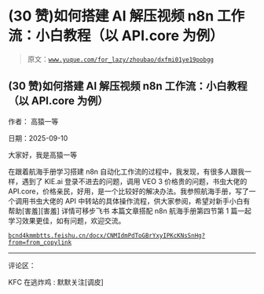 # (30 赞)如何搭建 AI 解压视频 n8n 工作流：小白教程（以 API.core 为例）

> 原文：[`www.yuque.com/for_lazy/zhoubao/dxfmi01ye19pobgg`](https://www.yuque.com/for_lazy/zhoubao/dxfmi01ye19pobgg)

## (30 赞)如何搭建 AI 解压视频 n8n 工作流：小白教程（以 API.core 为例）

作者： 高猿一等

日期：2025-09-10

大家好，我是高猿一等

在跟着航海手册学习搭建 n8n 自动化工作流的过程中，我发现，有很多人跟我一样，遇到了 KIE.ai 登录不进去的问题，调用 VEO
3 价格贵的问题，书虫大佬的 API.core，价格亲民，好用，是一个比较好的解决办法。我参照航海手册，写了一个调用书虫大佬的 API 中转站的具体操作流程，供大家参阅，希望对新手小白有帮助[害羞][害羞]
详情可移步飞书 本篇文章搭配 n8n 航海手册第四节第 1 篇一起学习效果更佳，如有问题，欢迎交流。

[`bcnd4kmmbtts.feishu.cn/docx/CNMIdmPdToGBrYxyIPKcKNsSnHg?from=from_copylink`](https://bcnd4kmmbtts.feishu.cn/docx/CNMIdmPdToGBrYxyIPKcKNsSnHg?from=from_copylink)

* * *

评论区：

KFC 在逃炸鸡 : 默默关注[调皮]